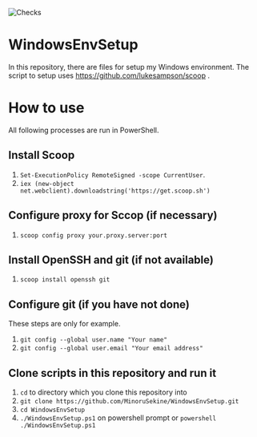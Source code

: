 ![Checks](https://github.com/MinoruSekine/WindowsEnvSetup/workflows/Checks/badge.svg)

# WindowsEnvSetup
In this repository, there are files for setup my Windows environment.
The script to setup uses https://github.com/lukesampson/scoop .

# How to use

All following processes are run in PowerShell.

## Install Scoop

1. `Set-ExecutionPolicy RemoteSigned -scope CurrentUser`.
1. `iex (new-object net.webclient).downloadstring('https://get.scoop.sh')`

## Configure proxy for Sccop (if necessary)

1. `scoop config proxy your.proxy.server:port`

## Install OpenSSH and git (if not available)

1. `scoop install openssh git`

## Configure git (if you have not done)

These steps are only for example.

1. `git config --global user.name "Your name"`
1. `git config --global user.email "Your email address"`

## Clone scripts in this repository and run it

1. `cd` to directory which you clone this repository into
1. `git clone https://github.com/MinoruSekine/WindowsEnvSetup.git`
1. `cd WindowsEnvSetup`
1. `./WindowsEnvSetup.ps1` on powershell prompt or `powershell ./WindowsEnvSetup.ps1`
